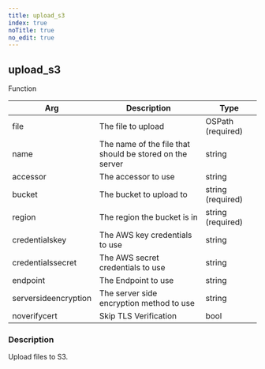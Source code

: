 ```yaml
---
title: upload_s3
index: true
noTitle: true
no_edit: true
---
```




<div class="vql_item"></div>


## upload_s3
<span class='vql_type pull-right page-header'>Function</span>



<div class="vqlargs"></div>

Arg | Description | Type
----|-------------|-----
file|The file to upload|OSPath (required)
name|The name of the file that should be stored on the server|string
accessor|The accessor to use|string
bucket|The bucket to upload to|string (required)
region|The region the bucket is in|string (required)
credentialskey|The AWS key credentials to use|string
credentialssecret|The AWS secret credentials to use|string
endpoint|The Endpoint to use|string
serversideencryption|The server side encryption method to use|string
noverifycert|Skip TLS Verification|bool

### Description

Upload files to S3.

